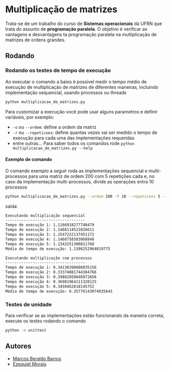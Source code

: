 # Multiplicação de matrizes
Trata-se de um trabalho do curso de **Sistemas operacionais** da UFRN que trata do assunto de **programação paralela**. 
O objetivo é verificar as vantagens e desvantagens ta programação paralela na multiplicação de matrizes de ordens grandes.

## Rodando
### Rodando os testes de tempo de execução
Ao executar o comando a baixo è possivel medir o tempo médio de execução de multiplicação de matrizes de diferentes maneiras, incluindo implementação sequencial, usando processos ou threads
```bash
python multiplicacao_de_matrizes.py
```
Para customizar a execução você pode usar alguns parametros e definir variáveis, por exemplo:
- `-o` ou `--ordem`: define a ordem da matriz
- `-r` ou `--repeticoes`: define quantas vezes vai ser medido o tempo de execução para cada uma das implementações requeridas
- entre outras...
Para saber todos os comandos rode `python multiplicacao_de_matrizes.py --help`

#### Exemplo de comando
O comando exemplo a seguir roda as implementações sequencial e multi-processos para uma matriz de ordem 200 com 5 repetições cada e, no caso da implementação multi-processos, divide as operações entra 10 processos
```bash
python multiplicacao_de_matrizes.py --ordem 200 -P 10 --repeticoes 5 --sequencial --processos
```
saida:
```bash
Executando multiplicação sequencial
-----------------------------------
Tempo de execução 1: 1.1166918277740479
Tempo de execução 2: 1.1466114521026611
Tempo de execução 3: 1.1547222137451172
Tempo de execução 4: 1.1468758583068848
Tempo de execução 5: 1.1342251300811768
Média de tempo de execução: 1.1398252964019775

Executando multiplicação com processos
-----------------------------------
Tempo de execução 1: 0.34136390686035156
Tempo de execução 2: 0.33374881744384766
Tempo de execução 3: 0.39882850646972656
Tempo de execução 4: 0.36981964111328125
Tempo de execução 5: 0.3450462818145752
Média de tempo de execução: 0.35776143074035643
```

### Testes de unidade
Para verificar se as implementações estão funcionando da maneira correta, execute os testes rodando o comando

```bash
python -m unittest
```

## Autores
- [Marcos Beraldo Barros](https://github.com/MarcosBB)
- [Ezequiel Morais](https://github.com/Ezeque)